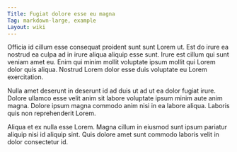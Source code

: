 ```yaml
---
Title: Fugiat dolore esse eu magna
Tag: markdown-large, example
Layout: wiki
---
```

Officia id cillum esse consequat proident sunt sunt Lorem ut. Est do irure ea nostrud ea culpa ad in irure aliqua aliquip esse sunt. Irure est cillum qui sunt veniam amet eu. Enim qui minim mollit voluptate ipsum mollit qui Lorem dolor quis aliqua. Nostrud Lorem dolor esse duis voluptate eu Lorem exercitation.

Nulla amet deserunt in deserunt id ad duis ut ad ut ea dolor fugiat irure. Dolore ullamco esse velit anim sit labore voluptate ipsum minim aute anim magna. Dolore ipsum magna commodo anim nisi in ea labore aliqua. Laboris quis non reprehenderit Lorem.

Aliqua et ex nulla esse Lorem. Magna cillum in eiusmod sunt ipsum pariatur aliquip nisi id aliquip sint. Quis dolore amet sunt commodo laboris velit in dolor consectetur id.